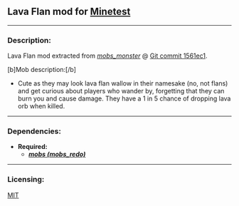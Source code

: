 ## Lava Flan mod for [Minetest][]


---
### **Description:**

Lava Flan mod extracted from *[mobs_monster][]* @ [Git commit 1561ec1][ver.mobs_monster].

[b]Mob description:[/b]
- Cute as they may look lava flan wallow in their namesake (no, not flans) and get curious about players who wander by, forgetting that they can burn you and cause damage. They have a 1 in 5 chance of dropping lava orb when killed.

---
### **Dependencies:**

- **Required:**
  - ***[mobs (mobs_redo)][mobs_redo]***


---
### **Licensing:**

[MIT](license.txt)


[Minetest]: http://www.minetest.net/

[mobs_monster]: https://github.com/tenplus1/mobs_monster
[mobs_redo]: https://forum.minetest.net/viewtopic.php?t=9917

[ver.mobs_monster]: https://github.com/tenplus1/mobs_monster/tree/1561ec1
